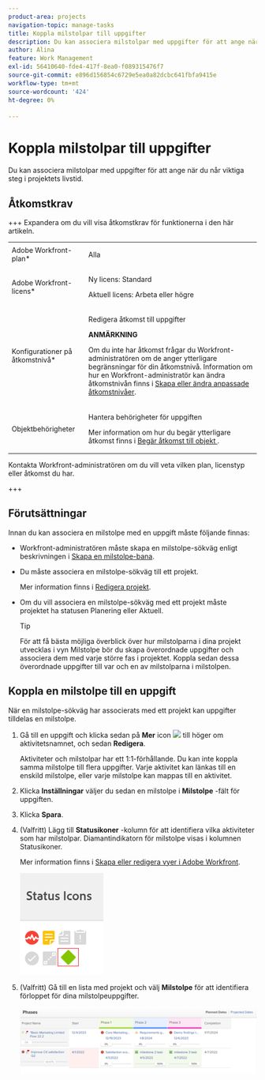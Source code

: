 ```yaml
---
product-area: projects
navigation-topic: manage-tasks
title: Koppla milstolpar till uppgifter
description: Du kan associera milstolpar med uppgifter för att ange när du når viktiga steg i projektets livstid. Du måste associera en milstolpe-bana med ett projekt innan du kan associera milstolpar med uppgifter i projektet.
author: Alina
feature: Work Management
exl-id: 56410640-fde4-417f-8ea0-f089315476f7
source-git-commit: e896d156854c6729e5ea0a82dcbc641fbfa9415e
workflow-type: tm+mt
source-wordcount: '424'
ht-degree: 0%

---
```


# Koppla milstolpar till uppgifter

<!--Audited: 01/2024-->

Du kan associera milstolpar med uppgifter för att ange när du når viktiga steg i projektets livstid.

## Åtkomstkrav

+++ Expandera om du vill visa åtkomstkrav för funktionerna i den här artikeln.

<table style="table-layout:auto"> 
 <col> 
 <col> 
 <tbody> 
  <tr> 
   <td role="rowheader">Adobe Workfront-plan*</td> 
   <td> <p>Alla</p> </td> 
  </tr> 
  <tr> 
   <td role="rowheader">Adobe Workfront-licens*</td> 
   <td> <p>Ny licens: Standard</p> 
   <p>Aktuell licens: Arbeta eller högre</p> 
   </td> 
  </tr> 
  <tr> 
   <td role="rowheader">Konfigurationer på åtkomstnivå*</td> 
   <td> <p>Redigera åtkomst till uppgifter</p> <p><b>ANMÄRKNING</b>

Om du inte har åtkomst frågar du Workfront-administratören om de anger ytterligare begränsningar för din åtkomstnivå. Information om hur en Workfront-administratör kan ändra åtkomstnivån finns i <a href="../../../administration-and-setup/add-users/configure-and-grant-access/create-modify-access-levels.md" class="MCXref xref">Skapa eller ändra anpassade åtkomstnivåer</a>.</p> </td>
</tr> 
  <tr> 
   <td role="rowheader">Objektbehörigheter</td> 
   <td> <p>Hantera behörigheter för uppgiften</p> <p>Mer information om hur du begär ytterligare åtkomst finns i <a href="../../../workfront-basics/grant-and-request-access-to-objects/request-access.md" class="MCXref xref">Begär åtkomst till objekt </a>.</p> </td> 
  </tr> 
 </tbody> 
</table>

Kontakta Workfront-administratören om du vill veta vilken plan, licenstyp eller åtkomst du har.

+++

## Förutsättningar

Innan du kan associera en milstolpe med en uppgift måste följande finnas:

* Workfront-administratören måste skapa en milstolpe-sökväg enligt beskrivningen i [Skapa en milstolpe-bana](../../../administration-and-setup/customize-workfront/configure-approval-milestone-processes/create-milestone-path.md).

* Du måste associera en milstolpe-sökväg till ett projekt.

  Mer information finns i [Redigera projekt](/help/quicksilver/manage-work/projects/manage-projects/edit-projects.md).

* Om du vill associera en milstolpe-sökväg med ett projekt måste projektet ha statusen Planering eller Aktuell.

  >[!TIP]
  >
  >För att få bästa möjliga överblick över hur milstolparna i dina projekt utvecklas i vyn Milstolpe bör du skapa överordnade uppgifter och associera dem med varje större fas i projektet. Koppla sedan dessa överordnade uppgifter till var och en av milstolparna i milstolpen.

## Koppla en milstolpe till en uppgift

När en milstolpe-sökväg har associerats med ett projekt kan uppgifter tilldelas en milstolpe.

1. Gå till en uppgift och klicka sedan på **Mer** icon ![](assets/more-icon.png) till höger om aktivitetsnamnet, och sedan **Redigera**.

   Aktiviteter och milstolpar har ett 1:1-förhållande. Du kan inte koppla samma milstolpe till flera uppgifter. Varje aktivitet kan länkas till en enskild milstolpe, eller varje milstolpe kan mappas till en aktivitet.

1. Klicka **Inställningar** väljer du sedan en milstolpe i **Milstolpe** -fält för uppgiften.
1. Klicka **Spara**.
1. (Valfritt) Lägg till **Statusikoner** -kolumn för att identifiera vilka aktiviteter som har milstolpar. Diamantindikatorn för milstolpe visas i kolumnen Statusikoner.

   Mer information finns i [Skapa eller redigera vyer i Adobe Workfront](/help/quicksilver/reports-and-dashboards/reports/reporting-elements/create-edit-views.md).

   ![](assets/amwt3.png)

1. (Valfritt) Gå till en lista med projekt och välj **Milstolpe** för att identifiera förloppet för dina milstolpeuppgifter.

   ![](assets/milestone-view-project-list.png)
